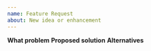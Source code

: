 ```yaml
---
name: Feature Request
about: New idea or enhancement
---
```

**What problem**
**Proposed solution**
**Alternatives**
